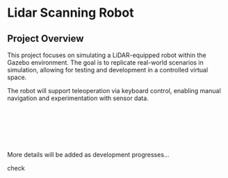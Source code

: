# Lidar Scanning Robot

## Project Overview
This project focuses on simulating a LiDAR-equipped robot within the Gazebo environment. The goal is to replicate real-world scenarios in simulation, allowing for testing and development in a controlled virtual space.

The robot will support teleoperation via keyboard control, enabling manual navigation and experimentation with sensor data.

<br><br><br><br><br>

More details will be added as development progresses...


check